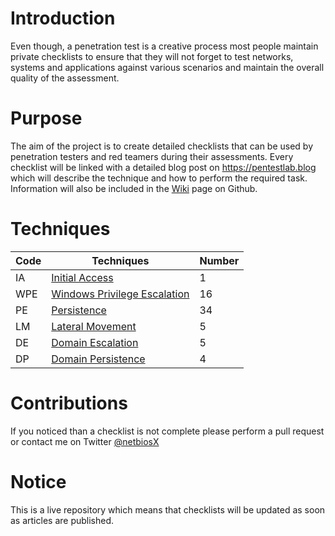 # Introduction
Even though, a penetration test is a creative process most people maintain private checklists to ensure that they will not forget to test networks, systems and applications against various scenarios and maintain the overall quality of the assessment.

# Purpose
The aim of the project is to create detailed checklists that can be used by penetration testers and red teamers during their assessments. Every checklist will be linked with a detailed blog post on https://pentestlab.blog which will describe the technique and how to perform the required task. Information will also be included in the [Wiki](https://github.com/netbiosX/Checklists/wiki) page on Github.

# Techniques

|Code     |Techniques              |Number|
|---------|------------------------|------|
|IA   |[Initial Access](https://github.com/netbiosX/Checklists/blob/master/Initial-Access.md)|1|
|WPE  |[Windows Privilege Escalation](https://github.com/netbiosX/Checklists/blob/master/Windows-Privilege-Escalation.md)|16|
|PE   |[Persistence](https://github.com/netbiosX/Checklists/blob/master/Persistence.md)|34|
|LM   |[Lateral Movement](https://github.com/netbiosX/Checklists/blob/master/Lateral-Movement.md)|5|
|DE   |[Domain Escalation](https://github.com/netbiosX/Checklists/blob/master/Domain-Escalation.md)|5|
|DP   |[Domain Persistence](https://github.com/netbiosX/Checklists/blob/master/Domain-Persistence.md)|4|

# Contributions
If you noticed than a checklist is not complete please perform a pull request or contact me on Twitter [@netbiosX](https://twitter.com/netbiosX)

# Notice
This is a live repository which means that checklists will be updated as soon as articles are published. 
